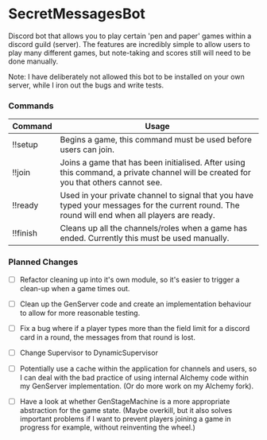 # SecretMessagesBot

Discord bot that allows you to play certain 'pen and paper' games within a discord guild (server). The features are incredibly simple to allow users to play many different games, but note-taking and scores still will need to be done manually.

Note: I have deliberately not allowed this bot to be installed on your own server, while I iron out the bugs and write tests.

### Commands

Command | Usage
------- | -----
!!setup | Begins a game, this command must be used before users can join.
!!join | Joins a game that has been initialised. After using this command, a private channel will be created for you that others cannot see.
!!ready | Used in your private channel to signal that you have typed your messages for the current round. The round will end when all players are ready.
!!finish | Cleans up all the channels/roles when a game has ended. Currently this must be used manually.

### Planned Changes

- [ ] Refactor cleaning up into it's own module, so it's easier to trigger a clean-up when a game times out.
- [ ] Clean up the GenServer code and create an implementation behaviour to allow for more reasonable testing.
- [ ] Fix a bug where if a player types more than the field limit for a discord card in a round, the messages from that round is lost.
- [ ] Change Supervisor to DynamicSupervisor
- [ ] Potentially use a cache within the application for channels and users, so I can deal with the bad practice of using internal Alchemy code within my GenServer implementation. (Or do more work on my Alchemy fork).
- [ ] Have a look at whether GenStageMachine is a more appropriate abstraction for the game state. (Maybe overkill, but it also solves important problems if I want to prevent players joining a game in progress for example, without reinventing the wheel.)

